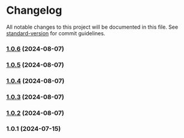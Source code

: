 # Changelog

All notable changes to this project will be documented in this file. See [standard-version](https://github.com/conventional-changelog/standard-version) for commit guidelines.

### [1.0.6](https://github.com/snomiao/zod-chatgpt/compare/v1.0.5...v1.0.6) (2024-08-07)

### [1.0.5](https://github.com/snomiao/zod-chatgpt/compare/v1.0.4...v1.0.5) (2024-08-07)

### [1.0.4](https://github.com/snomiao/zod-chatgpt/compare/v1.0.3...v1.0.4) (2024-08-07)

### [1.0.3](https://github.com/snomiao/zod-chatgpt/compare/v1.0.2...v1.0.3) (2024-08-07)

### [1.0.2](https://github.com/snomiao/zod-chatgpt/compare/v1.0.1...v1.0.2) (2024-08-07)

### 1.0.1 (2024-07-15)
